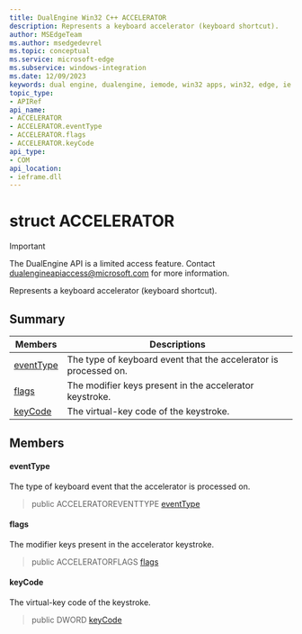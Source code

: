 ```yaml
---
title: DualEngine Win32 C++ ACCELERATOR
description: Represents a keyboard accelerator (keyboard shortcut).
author: MSEdgeTeam
ms.author: msedgedevrel
ms.topic: conceptual
ms.service: microsoft-edge
ms.subservice: windows-integration
ms.date: 12/09/2023
keywords: dual engine, dualengine, iemode, win32 apps, win32, edge, ie mode, edge html, ACCELERATOR
topic_type: 
- APIRef
api_name:
- ACCELERATOR
- ACCELERATOR.eventType
- ACCELERATOR.flags
- ACCELERATOR.keyCode
api_type:
- COM
api_location:
- ieframe.dll
---
```


# struct ACCELERATOR

> [!IMPORTANT]
> The DualEngine API is a limited access feature. Contact dualengineapiaccess@microsoft.com for more information.

Represents a keyboard accelerator (keyboard shortcut).

## Summary

 Members                        | Descriptions
--------------------------------|---------------------------------------------
[eventType](#eventtype) | The type of keyboard event that the accelerator is processed on.
[flags](#flags) | The modifier keys present in the accelerator keystroke.
[keyCode](#keycode) | The virtual-key code of the keystroke.

## Members

#### eventType

The type of keyboard event that the accelerator is processed on.

> public ACCELERATOREVENTTYPE [eventType](#eventtype)

#### flags

The modifier keys present in the accelerator keystroke.

> public ACCELERATORFLAGS [flags](#flags)

#### keyCode

The virtual-key code of the keystroke.

> public DWORD [keyCode](#keycode)

